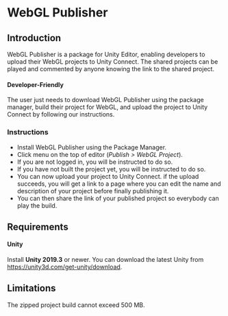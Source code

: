 # WebGL Publisher

## Introduction
WebGL Publisher is a package for Unity Editor, enabling developers to upload their WebGL projects to Unity Connect.
The shared projects can be played and commented by anyone knowing the link to the shared project.

#### Developer-Friendly
The user just needs to download WebGL Publisher using the package manager, build their project for WebGL, and upload the project to Unity Connect by following our instructions.

### Instructions
- Install WebGL Publisher using the Package Manager.
- Click menu on the top of editor (_Publish > WebGL Project_).
- If you are not logged in, you will be instructed to do so.
- If you have not built the project yet, you will be instructed to do so.
- You can now upload your project to Unity Connect. if the upload succeeds, you will get a link to a page where you can edit the name and description of your project before finally publishing it.
- You can then share the link of your published project so everybody can play the build.

## Requirements

#### Unity
Install **Unity 2019.3** or newer. You can download the latest Unity from https://unity3d.com/get-unity/download.

## Limitations
The zipped project build cannot exceed 500 MB.
